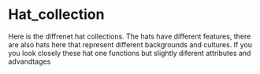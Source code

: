 # Hat_collection

Here is the diffrenet hat collections. The hats have different features, there are also hats here that represent different backgrounds and cultures. If you you look closely these hat one functions but slightly diferent attributes and advandtages
